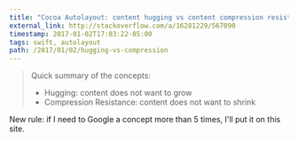```yaml
---
title: "Cocoa Autolayout: content hugging vs content compression resistance priority"
external_link: http://stackoverflow.com/a/16281229/567090
timestamp: 2017-01-02T17:03:22-05:00
tags: swift, autolayout
path: /2017/01/02/hugging-vs-compression
---
```


> Quick summary of the concepts:
>
>  - Hugging: content does not want to grow
>  - Compression Resistance: content does not want to shrink

New rule: if I need to Google a concept more than 5 times, I'll put it on
this site.
